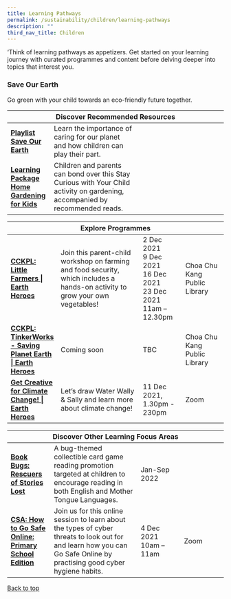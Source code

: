 ```yaml
---
title: Learning Pathways
permalink: /sustainability/children/learning-pathways
description: ""
third_nav_title: Children
---
```

‘Think of learning pathways as appetizers. Get started on your learning journey with curated programmes and content before delving deeper into topics that interest you.

<h3 class="has-text-jade"><b>Save Our Earth</b></h3>
Go green with your child towards an eco-friendly future together.
<div class="horizontal-scroll margin--bottom--lg">
  <table class="generic-table">
    <thead>
      <tr>
        <th colspan="4" class="is-uppercase has-weight-normal has-text-jade">Discover Recommended Resources</th>
      </tr>
    </thead>
    <tbody>
      <tr>
        <td style="width: 20%;"><a href="/sustainability/children/content" target="_blank" class="has-text-jade"><b> Playlist<br>Save Our Earth</b></a></td>
        <td style="width: 40%;"> Learn the importance of caring for our planet and how children can play their part.</td>
        <td style="width: 20%;"> </td>
        <td style="width: 20%;"> </td>
      </tr>
      <tr>
        <td><a href="/sustainability/children/content" target="_blank" class="has-text-jade"><b> Learning Package<br>Home Gardening for Kids</b></a></td>
        <td> Children and parents can bond over this Stay Curious with Your Child activity on gardening, accompanied by recommended reads.</td>
        <td></td>
        <td> </td>
      </tr>
    </tbody>
  </table>
</div>

<div class="horizontal-scroll margin--bottom--lg">
  <table class="generic-table">
    <thead>
      <tr>
        <th colspan="4" class="is-uppercase has-weight-normal has-text-jade">Explore Programmes</th>
      </tr>
    </thead>
    <tbody>
      <tr>
        <td style="width: 20%;"><a href="#" target="_blank" class="has-text-jade"><b> CCKPL: Little Farmers | Earth Heroes</b></a></td>
        <td style="width: 40%;">Join this parent-child workshop on farming and food security, which includes a hands-on activity to grow your own vegetables!</td>
        <td style="width: 20%;">2 Dec 2021<br>9 Dec 2021<br>16 Dec 2021<br>23 Dec 2021<br>11am – 12.30pm</td>
        <td style="width: 20%;">Choa Chu Kang Public Library</td>
      </tr>
      <tr>
        <td><a href="#" target="_blank" class="has-text-jade"><b>CCKPL: TinkerWorks - Saving Planet Earth | Earth Heroes</b></a></td>
        <td>Coming soon</td>
        <td>TBC</td>
        <td>Choa Chu Kang Public Library </td>
      </tr>
<tr>
<td><a href="#" target="_blank" class="has-text-jade"><b>Get Creative for Climate Change! | Earth Heroes</b></a></td>
        <td>Let’s draw Water Wally & Sally and learn more about climate change!</td>
        <td>11 Dec 2021, <br>1.30pm - 230pm</td>
        <td>Zoom</td>
      </tr>
    </tbody>
  </table>
</div>

<div class="horizontal-scroll margin--bottom--lg">
  <table class="generic-table">
    <thead>
      <tr>
        <th colspan="4" class="is-uppercase has-weight-normal has-text-indigo">Discover Other Learning Focus Areas</th>
      </tr>
    </thead>
    <tbody>
      <tr>
        <td style="width: 20%;"><a href="http://go.gov.sg/BookBugs" target="_blank" class="has-text-indigo"><b>Book Bugs: Rescuers of Stories Lost</b></a></td>
        <td style="width: 40%;"> A bug-themed collectible card game reading promotion targeted at children to encourage reading in both English and Mother Tongue Languages.</td>
        <td style="width: 20%;">Jan-Sep 2022</td>
        <td style="width: 20%;"></td>
      </tr>
<tr>
<td><a href="#" target="_blank" class="has-text-jade"><b>CSA: How to Go Safe Online: Primary School Edition</b></a></td>
        <td>Join us for this online session to learn about the types of cyber threats to look out for and learn how you can Go Safe Online by practising good cyber hygiene habits.</td>
        <td>4 Dec 2021 <br>10am – 11am</td>
        <td>Zoom</td>
      </tr>
   </tbody>
  </table>
</div>

<p class="has-text-right margin--top--xl"><a href="#main-content" class="has-text-jade">Back to top</a></p>